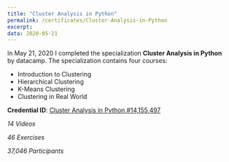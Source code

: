 ```yaml
---
title: "Cluster Analysis in Python"
permalink: /certificates/Cluster-Analysis-in-Python
excerpt:
data: 2020-05-21
---
```


In May 21, 2020 I completed the specialization **Cluster Analysis in Python** by datacamp. The specialization contains four courses:
* Introduction to Clustering
* Hierarchical Clustering
* K-Means Clustering
* Clustering in Real World

**Credential ID**: [Cluster Analysis in Python,#14,155,497](https://www.datacamp.com/statement-of-accomplishment/course/e5173db0e31bc538b805034d5844603f98818491)

*14 Videos*

*46 Exercises* 

*37,046 Participants*
